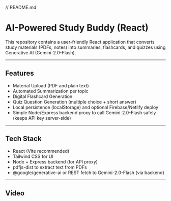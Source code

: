 // README.md
# AI-Powered Study Buddy (React)

This repository contains a user-friendly React application that converts study materials (PDFs, notes) into summaries, flashcards, and quizzes using Generative AI (Gemini-2.0-Flash).

---

## Features

- Material Upload (PDF and plain text)
- Automated Summarization per topic
- Digital Flashcard Generation
- Quiz Question Generation (multiple choice + short answer)
- Local persistence (localStorage) and optional Firebase/Netlify deploy
- Simple Node/Express backend proxy to call Gemini-2.0-Flash safely (keeps API key server-side)

---

## Tech Stack

- React (Vite recommended)
- Tailwind CSS for UI
- Node + Express backend (for API proxy)
- pdfjs-dist to extract text from PDFs
- @google/generative-ai or REST fetch to Gemini-2.0-Flash (via backend)

---

## Video
